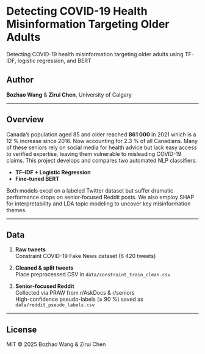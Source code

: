 # Detecting COVID-19 Health Misinformation Targeting Older Adults
Detecting COVID-19 health misinformation targeting older adults using TF-IDF, logistic regression, and BERT

## Author 
**Bozhao Wang** & **Zirui Chen**, University of Calgary

---

## Overview

Canada’s population aged 85 and older reached **861 000** in 2021 which is a 12 % increase since 2016. Now accounting for 2.3 % of all Canadians. Many of these seniors rely on social media for health advice but lack easy access to verified expertise, leaving them vulnerable to misleading COVID-19 claims. This project develops and compares two automated NLP classifiers:

- **TF–IDF + Logistic Regression**  
- **Fine‐tuned BERT**

Both models excel on a labeled Twitter dataset but suffer dramatic performance drops on senior‐focused Reddit posts. We also employ SHAP for interpretability and LDA topic modeling to uncover key misinformation themes.

---


## Data

1. **Raw tweets**  
   Constraint COVID-19 Fake News dataset (6 420 tweets)  

2. **Cleaned & split tweets**  
   Place preprocessed CSV in `data/constraint_train_clean.csv`

3. **Senior‐focused Reddit**  
   Collected via PRAW from r/AskDocs & r/seniors  
   High-confidence pseudo-labels (≥ 90 %) saved as `data/reddit_pseudo_labels.csv`

---

## License ##
MIT © 2025 Bozhao Wang & Zirui Chen


